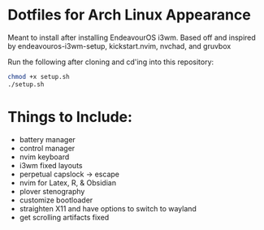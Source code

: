 # Dotfiles for Arch Linux Appearance
Meant to install after installing EndeavourOS i3wm. Based off and inspired by endeavouros-i3wm-setup, kickstart.nvim, nvchad, and gruvbox

Run the following after cloning and cd'ing into this repository:
```Bash
chmod +x setup.sh
./setup.sh
```

# Things to Include:
- battery manager
- control manager
- nvim keyboard
- i3wm fixed layouts
- perpetual capslock -> escape
- nvim for Latex, R, & Obsidian
- plover stenography
- customize bootloader
- straighten X11 and have options to switch to wayland
- get scrolling artifacts fixed

